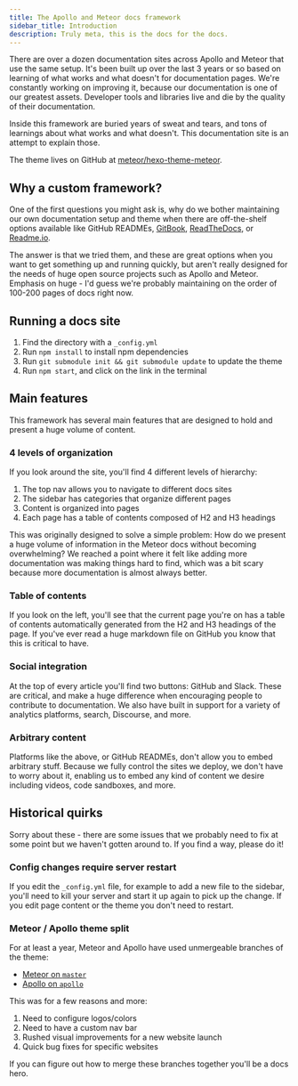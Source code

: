```yaml
---
title: The Apollo and Meteor docs framework
sidebar_title: Introduction
description: Truly meta, this is the docs for the docs.
---
```


There are over a dozen documentation sites across Apollo and Meteor that use the same setup. It's been built up over the last 3 years or so based on learning of what works and what doesn't for documentation pages. We're constantly working on improving it, because our documentation is one of our greatest assets. Developer tools and libraries live and die by the quality of their documentation.

Inside this framework are buried years of sweat and tears, and tons of learnings about what works and what doesn't. This documentation site is an attempt to explain those.

The theme lives on GitHub at [meteor/hexo-theme-meteor](https://github.com/meteor/hexo-theme-meteor).

<h2 id="why">Why a custom framework?</h2>

One of the first questions you might ask is, why do we bother maintaining our own documentation setup and theme when there are off-the-shelf options available like GitHub READMEs, [GitBook](https://www.gitbook.com/), [ReadTheDocs](https://readthedocs.org/), or [Readme.io](http://readme.io/).

The answer is that we tried them, and these are great options when you want to get something up and running quickly, but aren't really designed for the needs of huge open source projects such as Apollo and Meteor. Emphasis on huge - I'd guess we're probably maintaining on the order of 100-200 pages of docs right now.

<h2 id="running">Running a docs site</h2>

1. Find the directory with a `_config.yml`
2. Run `npm install` to install npm dependencies
3. Run `git submodule init && git submodule update` to update the theme
4. Run `npm start`, and click on the link in the terminal

<h2 id="features">Main features</h2>

This framework has several main features that are designed to hold and present a huge volume of content.

<h3 id="organization">4 levels of organization</h3>

If you look around the site, you'll find 4 different levels of hierarchy:

1. The top nav allows you to navigate to different docs sites
2. The sidebar has categories that organize different pages
3. Content is organized into pages
4. Each page has a table of contents composed of H2 and H3 headings

This was originally designed to solve a simple problem: How do we present a huge volume of information in the Meteor docs without becoming overwhelming? We reached a point where it felt like adding more documentation was making things hard to find, which was a bit scary because more documentation is almost always better.

<h3 id="toc">Table of contents</h3>

If you look on the left, you'll see that the current page you're on has a table of contents automatically generated from the H2 and H3 headings of the page. If you've ever read a huge markdown file on GitHub you know that this is critical to have.

<h3 id="social">Social integration</h3>

At the top of every article you'll find two buttons: GitHub and Slack. These are critical, and make a huge difference when encouraging people to contribute to documentation. We also have built in support for a variety of analytics platforms, search, Discourse, and more.

<h3 id="flexible">Arbitrary content</h3>

Platforms like the above, or GitHub READMEs, don't allow you to embed arbitrary stuff. Because we fully control the sites we deploy, we don't have to worry about it, enabling us to embed any kind of content we desire including videos, code sandboxes, and more.

<h2 id="quirks">Historical quirks</h2>

Sorry about these - there are some issues that we probably need to fix at some point but we haven't gotten around to. If you find a way, please do it!

<h3 id="config-refresh">Config changes require server restart</h3>

If you edit the `_config.yml` file, for example to add a new file to the sidebar, you'll need to kill your server and start it up again to pick up the change. If you edit page content or the theme you don't need to restart.

<h3 id="meteor-apollo-split">Meteor / Apollo theme split</h3>

For at least a year, Meteor and Apollo have used unmergeable branches of the theme:

- [Meteor on `master`](https://github.com/meteor/hexo-theme-meteor)
- [Apollo on `apollo`](https://github.com/meteor/hexo-theme-meteor/pull/42)

This was for a few reasons and more:

1. Need to configure logos/colors
2. Need to have a custom nav bar
3. Rushed visual improvements for a new website launch
4. Quick bug fixes for specific websites

If you can figure out how to merge these branches together you'll be a docs hero.

